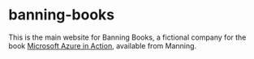 # banning-books
This is the main website for Banning Books, a fictional company for the book [Microsoft Azure in Action](https://www.manning.com/books/microsoft-azure-in-action), available from Manning.
